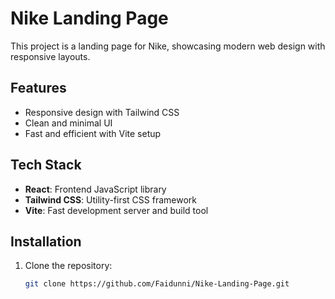 # Nike Landing Page

This project is a landing page for Nike, showcasing modern web design with responsive layouts.

## Features

- Responsive design with Tailwind CSS
- Clean and minimal UI
- Fast and efficient with Vite setup

## Tech Stack

- **React**: Frontend JavaScript library
- **Tailwind CSS**: Utility-first CSS framework
- **Vite**: Fast development server and build tool

## Installation

1. Clone the repository:
   ```bash
   git clone https://github.com/Faidunni/Nike-Landing-Page.git
   ```
